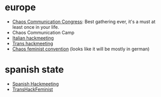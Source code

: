 
# europe
- [Chaos Communication Congress](https://events.ccc.de/en/): Best gathering ever, it's a must at least once in your life.
- Chaos Communication Camp
- [Italian hackmeeting](https://www.hackmeeting.org/)
- [Trans hackmeeting](https://trans.hackmeeting.org/)
- [Chaos feminist convention](events.haecksen.org/cfc25) (looks like it will be mostly in german)

# spanish state
- [Spanish Hackmeeting](https://es.hackmeeting.org)
- [TransHackFeminist](https://zoiahorn.anarchaserver.org/thf2022/)
